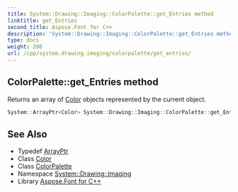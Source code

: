 ```yaml
---
title: System::Drawing::Imaging::ColorPalette::get_Entries method
linktitle: get_Entries
second_title: Aspose.Font for C++
description: 'System::Drawing::Imaging::ColorPalette::get_Entries method. Returns an array of Color objects represented by the current object in C++.'
type: docs
weight: 200
url: /cpp/system.drawing.imaging/colorpalette/get_entries/
---
```

## ColorPalette::get_Entries method


Returns an array of [Color](../../../system.drawing/color/) objects represented by the current object.

```cpp
System::ArrayPtr<Color> System::Drawing::Imaging::ColorPalette::get_Entries() const
```

## See Also

* Typedef [ArrayPtr](../../../system/arrayptr/)
* Class [Color](../../../system.drawing/color/)
* Class [ColorPalette](../)
* Namespace [System::Drawing::Imaging](../../)
* Library [Aspose.Font for C++](../../../)
